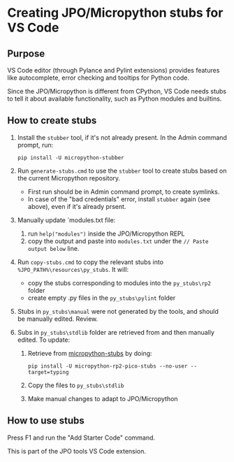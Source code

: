 # Creating JPO/Micropython stubs for VS Code

## Purpose
VS Code editor (through Pylance and Pylint extensions) provides features like autocomplete, error checking and tooltips for Python code. 

Since the JPO/Micropython is different from CPython, VS Code needs stubs to tell it about available functionality, such as Python modules and builtins. 

## How to create stubs

1. Install the `stubber` tool, if it's not already present. In the Admin command prompt, run:
    ```
    pip install -U micropython-stubber
    ```

2. Run `generate-stubs.cmd` to use the `stubber` tool to create stubs based on the current Micropython repository.
   * First run should be in Admin command prompt, to create symlinks. 
   * In case of the "bad credentials" error, install `stubber` again (see above), even if it's already prsent. 

3. Manually update `modules.txt file:
    1. run `help("modules")` inside the JPO/Micropython REPL
    2. copy the output and paste into `modules.txt` under the `// Paste output below` line.

4. Run `copy-stubs.cmd` to copy the relevant stubs into `%JPO_PATH%\resources\py_stubs`. It will:
    - copy the stubs corresponding to modules into the `py_stubs\rp2` folder
    - create empty .py files in the `py_stubs\pylint` folder

5. Stubs in `py_stubs\manual` were not generated by the tools, and should be manually edited. Review. 

6. Subs in `py_stubs\stdlib` folder are retrieved from and then manually edited. To update:
    1. Retrieve from [micropython-stubs](https://github.com/Josverl/micropython-stubs) by doing:
        ```
        pip install -U micropython-rp2-pico-stubs --no-user --target=typing
        ```
    2. Copy the files to `py_stubs\stdlib`

    3. Make manual changes to adapt to JPO/Micropython

## How to use stubs
Press F1 and run the "Add Starter Code" command.

This is part of the JPO tools VS Code extension.
